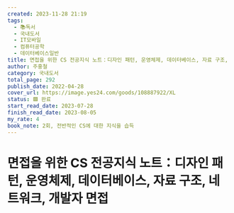 ```yaml
---
created: 2023-11-28 21:19
tags:
  - 📚독서
  - 국내도서
  - IT모바일
  - 컴퓨터공학
  - 데이터베이스일반
title: 면접을 위한 CS 전공지식 노트：디자인 패턴, 운영체제, 데이터베이스, 자료 구조, 네트워크, 개발자 면접
author: 주홍철
category: 국내도서
total_page: 292
publish_date: 2022-04-28
cover_url: https://image.yes24.com/goods/108887922/XL
status: 🟩 완료
start_read_date: 2023-07-28
finish_read_date: 2023-08-05
my_rate: 4
book_note: 2회, 전반적인 CS에 대한 지식을 습득
---
```


# 면접을 위한 CS 전공지식 노트：디자인 패턴, 운영체제, 데이터베이스, 자료 구조, 네트워크, 개발자 면접

